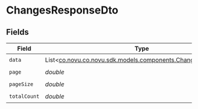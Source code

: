 # ChangesResponseDto


## Fields

| Field                                                                                                         | Type                                                                                                          | Required                                                                                                      | Description                                                                                                   |
| ------------------------------------------------------------------------------------------------------------- | ------------------------------------------------------------------------------------------------------------- | ------------------------------------------------------------------------------------------------------------- | ------------------------------------------------------------------------------------------------------------- |
| `data`                                                                                                        | List<[co.novu.co.novu.sdk.models.components.ChangeResponseDto](../../models/components/ChangeResponseDto.md)> | :heavy_check_mark:                                                                                            | N/A                                                                                                           |
| `page`                                                                                                        | *double*                                                                                                      | :heavy_check_mark:                                                                                            | N/A                                                                                                           |
| `pageSize`                                                                                                    | *double*                                                                                                      | :heavy_check_mark:                                                                                            | N/A                                                                                                           |
| `totalCount`                                                                                                  | *double*                                                                                                      | :heavy_check_mark:                                                                                            | N/A                                                                                                           |